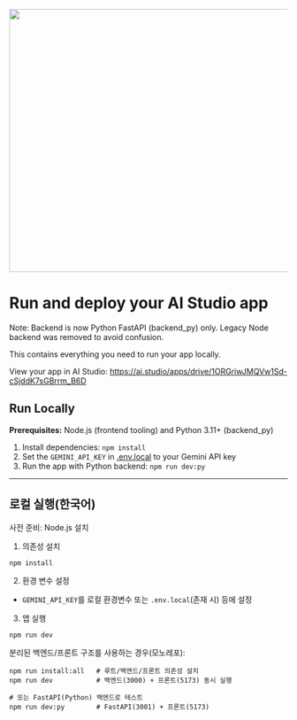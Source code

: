 <div align="center">
<img width="1200" height="475" alt="GHBanner" src="https://github.com/user-attachments/assets/0aa67016-6eaf-458a-adb2-6e31a0763ed6" />
</div>

# Run and deploy your AI Studio app

Note: Backend is now Python FastAPI (backend_py) only. Legacy Node backend was removed to avoid confusion.

This contains everything you need to run your app locally.

View your app in AI Studio: https://ai.studio/apps/drive/1ORGriwJMQVw1Sd-cSjddK7sGBrrm_B6D

## Run Locally

**Prerequisites:**  Node.js (frontend tooling) and Python 3.11+ (backend_py)


1. Install dependencies:
   `npm install`
2. Set the `GEMINI_API_KEY` in [.env.local](.env.local) to your Gemini API key
3. Run the app with Python backend:
   `npm run dev:py`

---

## 로컬 실행(한국어)

사전 준비: Node.js 설치

1) 의존성 설치
```
npm install
```

2) 환경 변수 설정
- `GEMINI_API_KEY`를 로컬 환경변수 또는 `.env.local`(존재 시) 등에 설정

3) 앱 실행
```
npm run dev
```

분리된 백엔드/프론트 구조를 사용하는 경우(모노레포):
```
npm run install:all   # 루트/백엔드/프론트 의존성 설치
npm run dev           # 백엔드(3000) + 프론트(5173) 동시 실행

# 또는 FastAPI(Python) 백엔드로 테스트
npm run dev:py        # FastAPI(3001) + 프론트(5173)
```
